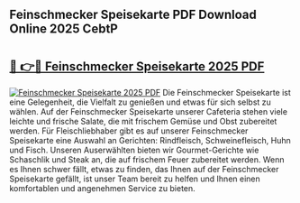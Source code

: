 ## Feinschmecker Speisekarte PDF Download Online 2025 CebtP

# <h2><a href="http://gcczl7h.nevu.top/?p=Feinschmecker+Speisekarte">🔗 👉🔴 Feinschmecker Speisekarte 2025 PDF</a></h2>

[![Feinschmecker Speisekarte 2025 PDF](https://i.imgur.com/dBaPXMq.png)](http://gcczl7h.nevu.top/?p=Feinschmecker+Speisekarte)
Die Feinschmecker Speisekarte ist eine Gelegenheit, die Vielfalt zu genießen und etwas für sich selbst zu wählen. Auf der Feinschmecker Speisekarte unserer Cafeteria stehen viele leichte und frische Salate, die mit frischem Gemüse und Obst zubereitet werden. Für Fleischliebhaber gibt es auf unserer Feinschmecker Speisekarte eine Auswahl an Gerichten: Rindfleisch, Schweinefleisch, Huhn und Fisch. Unseren Auserwählten bieten wir Gourmet-Gerichte wie Schaschlik und Steak an, die auf frischem Feuer zubereitet werden. Wenn es Ihnen schwer fällt, etwas zu finden, das Ihnen auf der Feinschmecker Speisekarte gefällt, ist unser Team bereit zu helfen und Ihnen einen komfortablen und angenehmen Service zu bieten.
